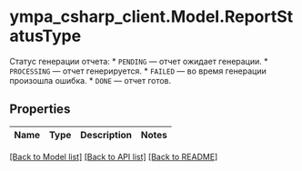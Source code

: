 # ympa_csharp_client.Model.ReportStatusType
Статус генерации отчета:  * `PENDING` — отчет ожидает генерации. * `PROCESSING` — отчет генерируется. * `FAILED` — во время генерации произошла ошибка. * `DONE` — отчет готов. 

## Properties

Name | Type | Description | Notes
------------ | ------------- | ------------- | -------------

[[Back to Model list]](../README.md#documentation-for-models) [[Back to API list]](../README.md#documentation-for-api-endpoints) [[Back to README]](../README.md)

